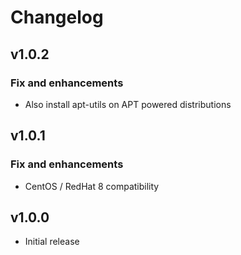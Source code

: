 # Changelog

## v1.0.2

### Fix and enhancements

- Also install apt-utils on APT powered distributions

## v1.0.1

### Fix and enhancements

- CentOS / RedHat 8 compatibility

## v1.0.0

- Initial release
